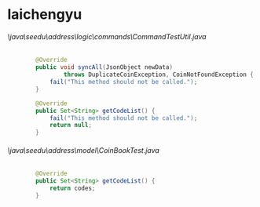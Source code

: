 # laichengyu
###### \java\seedu\address\logic\commands\CommandTestUtil.java
``` java
        @Override
        public void syncAll(JsonObject newData)
                throws DuplicateCoinException, CoinNotFoundException {
            fail("This method should not be called.");
        }

        @Override
        public Set<String> getCodeList() {
            fail("This method should not be called.");
            return null;
        }
```
###### \java\seedu\address\model\CoinBookTest.java
``` java
        @Override
        public Set<String> getCodeList() {
            return codes;
        }
```
